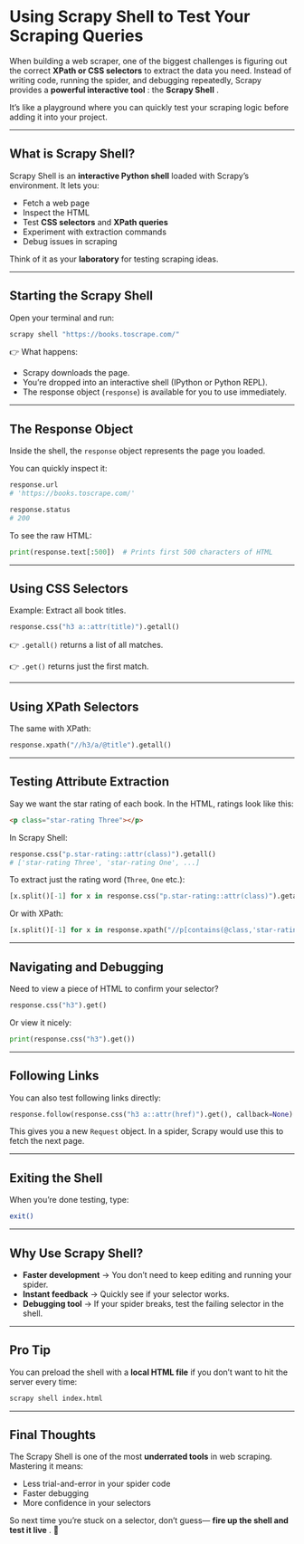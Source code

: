 # Using Scrapy Shell to Test Your Scraping Queries

When building a web scraper, one of the biggest challenges is figuring out the correct **XPath or CSS selectors** to extract the data you need. Instead of writing code, running the spider, and debugging repeatedly, Scrapy provides a **powerful interactive tool** : the **Scrapy Shell** .

It’s like a playground where you can quickly test your scraping logic before adding it into your project.

---

## What is Scrapy Shell?

Scrapy Shell is an **interactive Python shell** loaded with Scrapy’s environment. It lets you:

- Fetch a web page
- Inspect the HTML
- Test **CSS selectors** and **XPath queries**
- Experiment with extraction commands
- Debug issues in scraping

Think of it as your **laboratory** for testing scraping ideas.

---

## Starting the Scrapy Shell

Open your terminal and run:

```bash
scrapy shell "https://books.toscrape.com/"
```

👉 What happens:

- Scrapy downloads the page.
- You’re dropped into an interactive shell (IPython or Python REPL).
- The response object (`response`) is available for you to use immediately.

---

## The Response Object

Inside the shell, the `response` object represents the page you loaded.

You can quickly inspect it:

```python
response.url
# 'https://books.toscrape.com/'

response.status
# 200
```

To see the raw HTML:

```python
print(response.text[:500])  # Prints first 500 characters of HTML
```

---

## Using CSS Selectors

Example: Extract all book titles.

```python
response.css("h3 a::attr(title)").getall()
```

👉 `.getall()` returns a list of all matches.

👉 `.get()` returns just the first match.

---

## Using XPath Selectors

The same with XPath:

```python
response.xpath("//h3/a/@title").getall()
```

---

## Testing Attribute Extraction

Say we want the star rating of each book. In the HTML, ratings look like this:

```html
<p class="star-rating Three"></p>
```

In Scrapy Shell:

```python
response.css("p.star-rating::attr(class)").getall()
# ['star-rating Three', 'star-rating One', ...]
```

To extract just the rating word (`Three`, `One` etc.):

```python
[x.split()[-1] for x in response.css("p.star-rating::attr(class)").getall()]
```

Or with XPath:

```python
[x.split()[-1] for x in response.xpath("//p[contains(@class,'star-rating')]/@class").getall()]
```

---

## Navigating and Debugging

Need to view a piece of HTML to confirm your selector?

```python
response.css("h3").get()
```

Or view it nicely:

```python
print(response.css("h3").get())
```

---

## Following Links

You can also test following links directly:

```python
response.follow(response.css("h3 a::attr(href)").get(), callback=None)
```

This gives you a new `Request` object. In a spider, Scrapy would use this to fetch the next page.

---

## Exiting the Shell

When you’re done testing, type:

```bash
exit()
```

---

## Why Use Scrapy Shell?

- **Faster development** → You don’t need to keep editing and running your spider.
- **Instant feedback** → Quickly see if your selector works.
- **Debugging tool** → If your spider breaks, test the failing selector in the shell.

---

## Pro Tip

You can preload the shell with a **local HTML file** if you don’t want to hit the server every time:

```bash
scrapy shell index.html
```

---

## Final Thoughts

The Scrapy Shell is one of the most **underrated tools** in web scraping. Mastering it means:

- Less trial-and-error in your spider code
- Faster debugging
- More confidence in your selectors

So next time you’re stuck on a selector, don’t guess— **fire up the shell and test it live** . 🚀

